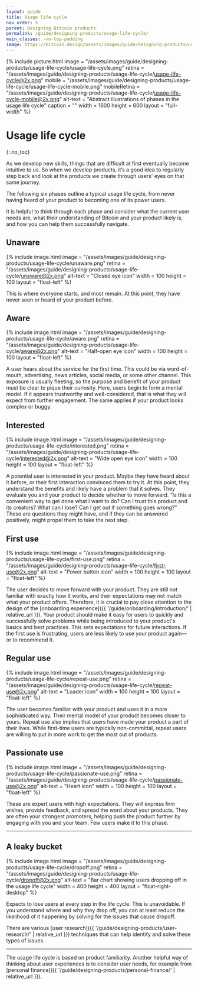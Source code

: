```yaml
---
layout: guide
title: Usage life cycle
nav_order: 5
parent: Designing Bitcoin products
permalink: /guide/designing-products/usage-life-cycle/
main_classes: -no-top-padding
image: https://bitcoin.design/assets/images/guide/designing-products/usage-life-cycle/usage-life-cycle-preview.png
---
```


<!--

Editor's notes

An introduction to the main phases users of a product go through. This is a helpful
framework for user research and decision making.

Illustration sources

- https://www.figma.com/file/qzvCvqhSRx3Jq8aywaSjlr/Bitcoin-Design-Guide-Illustrations-CO?node-id=878%3A3190

-->

{% include picture.html
   image = "/assets/images/guide/designing-products/usage-life-cycle/usage-life-cycle.png"
   retina = "/assets/images/guide/designing-products/usage-life-cycle/usage-life-cycle@2x.png"
   mobile = "/assets/images/guide/designing-products/usage-life-cycle/usage-life-cycle-mobile.png"
   mobileRetina = "/assets/images/guide/designing-products/usage-life-cycle/usage-life-cycle-mobile@2x.png"
   alt-text = "Abstract illustrations of phases in the usage life cycle"
   caption = ""
   width = 1600
   height = 600
   layout = "full-width"
%}

# Usage life cycle
{:.no_toc}

As we develop new skills, things that are difficult at first eventually become intuitive to us. So when we develop products, it’s a good idea to regularly step back and look at the products we create through users' eyes on that same journey.

The following six phases outline a typical usage life cycle, from never having heard of your product to becoming one of its power users.

It is helpful to think through each phase and consider what the current user needs are, what their understanding of Bitcoin and your product likely is, and how you can help them successfully navigate.

## Unaware

<div class="center" markdown="1">

{% include image.html
   image = "/assets/images/guide/designing-products/usage-life-cycle/unaware.png"
   retina = "/assets/images/guide/designing-products/usage-life-cycle/unaware@2x.png"
   alt-text = "Closed eye icon"
   width = 100
   height = 100
   layout = "float-left"
%}

This is where everyone starts, and most remain. At this point, they have never seen or heard of your product before.

</div>

## Aware

<div class="center" markdown="1">

{% include image.html
   image = "/assets/images/guide/designing-products/usage-life-cycle/aware.png"
   retina = "/assets/images/guide/designing-products/usage-life-cycle/aware@2x.png"
   alt-text = "Half-open eye icon"
   width = 100
   height = 100
   layout = "float-left"
%}

A user hears about the service for the first time. This could be via word-of-mouth, advertising, news articles, social media, or some other channel. This exposure is usually fleeting, so the purpose and benefit of your product must be clear to pique their curiosity. Here, users begin to form a mental model. If it appears trustworthy and well-considered, that is what they will expect from further engagement. The same applies if your product looks complex or buggy.

</div>

## Interested

<div class="center" markdown="1">

{% include image.html
   image = "/assets/images/guide/designing-products/usage-life-cycle/interested.png"
   retina = "/assets/images/guide/designing-products/usage-life-cycle/interested@2x.png"
   alt-text = "Wide open eye icon"
   width = 100
   height = 100
   layout = "float-left"
%}

A potential user is interested in your product. Maybe they have heard about it before, or their first interaction convinced them to try it. At this point, they understand the benefits and likely have a problem that it solves. They evaluate you and your product to decide whether to move forward. “Is this a convenient way to get done what I want to do? Can I trust this product and its creators? What can I lose? Can I get out if something goes wrong?” These are questions they might have, and if they can be answered positively, might propel them to take the next step.


</div>

## First use

<div class="center" markdown="1">

{% include image.html
   image = "/assets/images/guide/designing-products/usage-life-cycle/first-use.png"
   retina = "/assets/images/guide/designing-products/usage-life-cycle/first-use@2x.png"
   alt-text = "Power button icon"
   width = 100
   height = 100
   layout = "float-left"
%}

The user decides to move forward with your product. They are still not familiar with exactly how it works, and their expectations may not match what your product offers. Therefore, it is crucial to pay close attention to the design of the [onboarding experience]({{ '/guide/onboarding/introduction/' | relative_url }}). Your product should make it easy for users to quickly and successfully solve problems while being introduced to your product's basics and best practices. This sets expectations for future interactions. If the first use is frustrating, users are less likely to use your product again—or to recommend it.

</div>

## Regular use

<div class="center" markdown="1">

{% include image.html
   image = "/assets/images/guide/designing-products/usage-life-cycle/repeat-use.png"
   retina = "/assets/images/guide/designing-products/usage-life-cycle/repeat-use@2x.png"
   alt-text = "Loader icon"
   width = 100
   height = 100
   layout = "float-left"
%}

The user becomes familiar with your product and uses it in a more sophisticated way. Their mental model of your product becomes closer to yours. Repeat use also implies that users have made your product a part of their lives. While first-time users are typically non-committal, repeat users are willing to put in more work to get the most out of products.

</div>

## Passionate use

<div class="center" markdown="1">

{% include image.html
   image = "/assets/images/guide/designing-products/usage-life-cycle/passionate-use.png"
   retina = "/assets/images/guide/designing-products/usage-life-cycle/passionate-use@2x.png"
   alt-text = "Heart icon"
   width = 100
   height = 100
   layout = "float-left"
%}

These are expert users with high expectations. They will express firm wishes, provide feedback, and spread the word about your products. They are often your strongest promoters, helping push the product further by engaging with you and your team. Few users make it to this phase.

</div>

---

## A leaky bucket

<div class="center" markdown="1">

{% include image.html
   image = "/assets/images/guide/designing-products/usage-life-cycle/dropoff.png"
   retina = "/assets/images/guide/designing-products/usage-life-cycle/dropoff@2x.png"
   alt-text = "Bar chart showing users dropping off in the usage life cycle"
   width = 400
   height = 400
   layout = "float-right-desktop"
%}

Expects to lose users at every step in the life cycle. This is unavoidable. If you understand where and why they drop off, you can at least reduce the likelihood of it happening by solving for the issues that cause dropoff.

There are various [user research]({{ '/guide/designing-products/user-research/' | relative_url }}) techniques that can help identify and solve these types of issues.

</div>

---

The usage life cycle is based on product familiarity. Another helpful way of thinking about user experiences is to consider user needs, for example from [personal finance]({{ '/guide/designing-products/personal-finance/' | relative_url }}).
